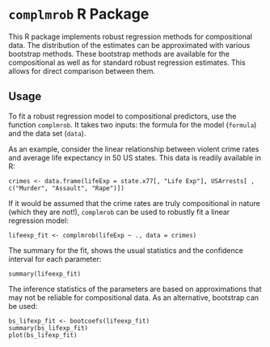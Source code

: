 # `complmrob` R Package

This R package implements robust regression methods for compositional data.
The distribution of the estimates can be approximated with various bootstrap methods.
These bootstrap methods are available for the compositional as well as for standard robust regression estimates.
This allows for direct comparison between them.

## Usage

To fit a robust regression model to compositional predictors, use the function `complmrob`.
It takes two inputs: the formula for the model (`formula`) and the data set (`data`).

As an example, consider the linear relationship between violent crime rates and average life expectancy in 50 US states.
This data is readily available in R:
```{r}
crimes <- data.frame(lifeExp = state.x77[, "Life Exp"], USArrests[ , c("Murder", "Assault", "Rape")])
```

If it would be assumed that the crime rates are truly compositional in nature (which they are not!), `complmrob` can be used to robustly fit a linear regression model:
```{r}
lifeexp_fit <- complmrob(lifeExp ~ ., data = crimes)
```

The summary for the fit, shows the usual statistics and the confidence interval for each parameter:
```{r}
summary(lifeexp_fit)
```

The inference statistics of the parameters are based on approximations that may not be reliable for compositional data.
As an alternative, bootstrap can be used:
```{r}
bs_lifexp_fit <- bootcoefs(lifeexp_fit)
summary(bs_lifexp_fit)
plot(bs_lifexp_fit)
```
